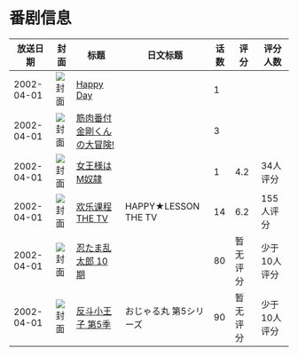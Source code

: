 # 番剧信息

|放送日期|封面|标题|日文标题|话数|评分|评分人数|
|---|---|---|---|---|---|---|
|2002-04-01|![封面](https://bangumi.tv/img/no_icon_subject.png)|[Happy Day](https://bangumi.tv/subject/310613)||1|||
|2002-04-01|![封面](https://lain.bgm.tv/pic/cover/c/98/69/184731_qRjWQ.jpg)|[筋肉番付 金剛くんの大冒険!](https://bangumi.tv/subject/184731)||3|||
|2002-04-01|![封面](https://bangumi.tv/img/no_icon_subject.png)|[女王様はM奴隷](https://bangumi.tv/subject/106058)||1|4.2|34人评分|
|2002-04-01|![封面](https://lain.bgm.tv/pic/cover/c/30/1a/14653_rc1Mk.jpg)|[欢乐课程 THE TV](https://bangumi.tv/subject/14653)|HAPPY★LESSON THE TV|14|6.2|155人评分|
|2002-04-01|![封面](https://lain.bgm.tv/pic/cover/c/9a/d4/161688_4NZ2R.jpg)|[忍たま乱太郎 10期](https://bangumi.tv/subject/161688)||80|暂无评分|少于10人评分|
|2002-04-01|![封面](https://lain.bgm.tv/pic/cover/c/35/ef/416177_9Wv9E.jpg)|[反斗小王子 第5季](https://bangumi.tv/subject/416177)|おじゃる丸 第5シリーズ|90|暂无评分|少于10人评分|
